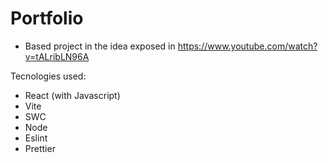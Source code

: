 # Portfolio

- Based project in the idea exposed in https://www.youtube.com/watch?v=tALribLN96A

Tecnologies used:

- React (with Javascript)
- Vite
- SWC
- Node
- Eslint
- Prettier
